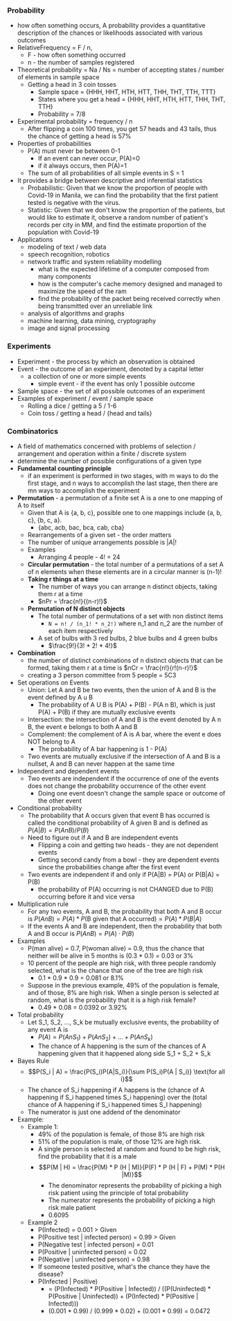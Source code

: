 ### Probability
 - how often something occurs, A probability provides a quantitative description of the chances or likelihoods associated with various outcomes
 - RelativeFrequency = F / n,
	 - F - how often something occurred
	 - n - the number of samples registered
 - Theoretical probability = Na / Ns = number of accepting states / number of elements in sample space
	 - Getting a head in 3 coin tosses
		 - Sample space = {HHH, HHT, HTH, HTT, THH, THT, TTH, TTT}
		 - States where you get a head = {HHH, HHT, HTH, HTT, THH, THT, TTH}
		 - Probability = 7/8
 - Experimental probability = frequency / n
	 - After flipping a coin 100 times, you get 57 heads and 43 tails, thus the chance of getting a head is 57%
 - Properties of probabilities
	 - P(A) must never be between 0-1
		 - If an event can never occur, P(A)=0
		 - if it always occurs, then P(A)=1
	 - The sum of all probabilities of all simple events in S = 1
 - It provides a bridge between descriptive and inferential statistics
	 - Probabilistic: Given that we know the proportion of people with Covid-19 in Manila, we can find the probability that the first patient tested is negative with the virus.
	 - Statistic: Given that we don't know the proportion of the patients, but would like to estimate it, observe a random number of patient's records per city in MM, and find the estimate proportion of the population with Covid-19
 - Applications
	 - modeling of text / web data
	 - speech recognition, robotics
	 - network traffic and system reliability modelling
		 - what is the expected lifetime of a computer composed from many components
		 - how is the computer's cache memory designed and managed to maximize the speed of the ram
		 - find the probability of the packet being received correctly when being transmitted over an unreliable link
	 - analysis of algorithms and graphs
	 - machine learning, data mining, cryptography
	 - image and signal processing
### Experiments
 - Experiment - the process by which an observation is obtained
 - Event - the outcome of an experiment, denoted by a capital letter
	 - a collection of one or more simple events
		 - simple event - if the event has only 1 possible outcome
 - Sample space - the set of all possible outcomes of an experiment
 - Examples of experiment / event / sample space
	 - Rolling a dice / getting a 5 / 1-6
	 - Coin toss / getting a head / {head and tails}
### Combinatorics
 - A field of mathematics concerned with problems of selection / arrangement and operation within a finite / discrete system
 - determine the number of possible configurations of a given type
 - **Fundamental counting principle**
	 - if an experiment is performed in two stages, with m ways to do the first stage, and n ways to accomplish the last stage, then there are mn ways to accomplish the experiment
 - **Permutation** - a permutation of a finite set A is a one to one mapping of A to itself
	 - Given that A is {a, b, c}, possible one to one mappings include {a, b, c}, {b, c, a}.
		 - {abc, acb, bac, bca, cab, cba}
	 - Rearrangements of a given set - the order matters
	 - The number of unique arrangements possible is $|A|!$
	 - Examples
		 - Arranging 4 people - 4! = 24
	 - **Circular permutation** - the total number of a permutations of a set A of n elements when these elements are in a circular manner is (n-1)!
	 - **Taking r things at a time**
		 - The number of ways you can arrange n distinct objects, taking them r at a time
		 - $nPr = \frac{n!}{(n-r)!}$
	 - **Permutation of N distinct objects**
		 - The total number of permutations of a set with non distinct items
			 - `N = n! / (n_1! * n_2!)` where n_1 and n_2 are the number of each item respectively
		 - A set of bulbs with 3 red bulbs, 2 blue bulbs and 4 green bulbs
			 - $\frac{9!}{3! * 2! * 4!}$
 - **Combination**
	 - the number of distinct combinations of n distinct objects that can be formed, taking them r at a time is $nCr = \frac{n!}{r!(n-r)!}$
	 - creating a 3 person committee from 5 people = 5C3
 - Set operations on Events
	 - Union: Let A and B be two events, then the union of A and B is the event defined by A u B
		 - The probability of A U B is P(A) + P(B) - P(A n B), which is just P(A) + P(B) if they are mutually exclusive events
	 - Intersection: the intersection of A and B is the event denoted by A n B, the event e belongs to both A and B
	 - Complement: the complement of A is A bar, where the event e does NOT belong to A
		 - The probability of A bar happening is 1 - P(A)
	 - Two events are mutually exclusive if the intersection of A and B is a nullset, A and B can never happen at the same time
 - Independent and dependent events
	 - Two events are independent if the occurrence of one of the events does not change the probability occurrence of the other event
		 - Doing one event doesn't change the sample space or outcome of the other event
 - Conditional probability
	 - The probability that A occurs given that event B has occurred is called the conditional probability of A given B and is defined as $P(A|B) = P(A n B) / P(B)$
	 - Need to figure out if A and B are independent events
		 - Flipping a coin and getting two heads - they are not dependent events
		 - Getting second candy from a bowl - they are dependent events since the probabilities change after the first event
	 - Two events are independent if and only if P(A|B) = P(A) or P(B|A) = P(B)
		 - the probability of P(A) occurring is not CHANGED due to P(B) occurring before it and vice versa
 - Multiplication rule
	 - For any two events, A and B, the probability that both A and B occur is $P(A n B) = P(A) * P(\text{B given that A occurred}) = P(A) * P(B | A)$
	 - If the events A and B are independent, then the probability that both A and B occur is $P(A n B) = P(A) \cdot P(B)$
 - Examples
	 - P(man alive) = 0.7, P(woman alive) = 0.9, thus the chance that neither will be alive in 5 months is (0.3 * 0.1) = 0.03 or 3%
	 - 10 percent of the people are high risk, with three people randomly selected, what is the chance that one of the tree are high risk
		 - 0.1 * 0.9 * 0.9 = 0.081 or 8.1%
	 - Suppose in the previous example, 49% of the population is female, and of those, 8% are high risk. When a single person is selected at random, what is the probability that it is a high risk female?
		 - 0.49 * 0.08 = 0.0392 or 3.92%
 - Total probability
	 - Let S_1, S_2, ..., S_k be mutually exclusive events, the probability of any event A is
		 - $P(A) = P(A n S_1) + P(A n S_2) + \dots +P(A n S_k)$
		 - The chance of A happening is the sum of the chances of A happening given that it happened along side S_1 + S_2 + S_k
 - Bayes Rule
	 - $$P(S_i | A) = \frac{P(S_i)P(A|S_i)}{\sum P(S_i)P(A | S_i)} \text{for all i}$$
	 - The chance of S_i happening if A happens is the (chance of A happening if S_i happened times S_i happening) over the (total chance of A happening if S_i happened times S_I happening)
	 - The numerator is just one addend of the denominator
 - Example:
	 - Example 1:
		 - 49% of the population is female, of those 8% are high risk
		 - 51% of the population is male, of those 12% are high risk. 
		 - A single person is selected at random and found to be high risk, find the probability that it is a male
		 - $$P(M | H) = \frac{P(M) * P (H | M)}{P(F) * P (H | F) + P(M) * P(H  |M)}$$
			 - The denominator represents the probability of picking a high risk patient using the principle of total probability
			 - The numerator represents the probability of picking a high risk male patient
			 - 0.6095
	 - Example 2
		 - P(Infected) = 0.001 > Given
		 - P(Positive test | infected person) = 0.99 > Given
		 - P(Negative test | infected person) = 0.01
		 - P(Positive | uninfected person) = 0.02
		 - P(Negative | uninfected person) = 0.98
		 - If someone tested positive, what's the chance they have the disease?
		 - P(Infected | Positive) 
			 - = (P(Infected) * P(Positive | Infected)) / ((P(Uninfected) * P(Positive | Uninfected)) + (P(Infected) * P(Positive | Infected)))
			 - (0.001 * 0.99) / (0.999 * 0.02) + (0.001 * 0.99) = 0.0472